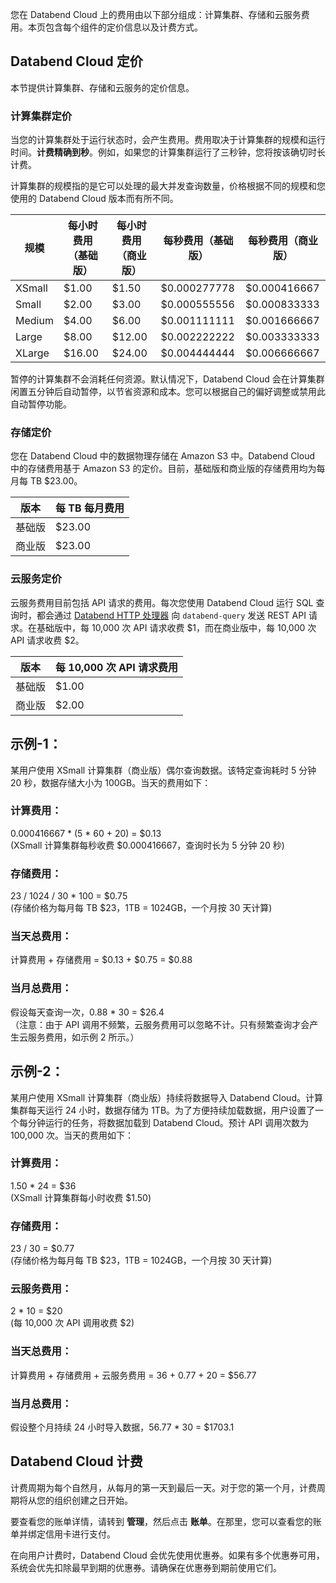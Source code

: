 您在 Databend Cloud 上的费用由以下部分组成：计算集群、存储和云服务费用。本页包含每个组件的定价信息以及计费方式。

## Databend Cloud 定价

本节提供计算集群、存储和云服务的定价信息。

### 计算集群定价

当您的计算集群处于运行状态时，会产生费用。费用取决于计算集群的规模和运行时间。**计费精确到秒**。例如，如果您的计算集群运行了三秒钟，您将按该确切时长计费。

计算集群的规模指的是它可以处理的最大并发查询数量，价格根据不同的规模和您使用的 Databend Cloud 版本而有所不同。

| 规模   | 每小时费用（基础版） | 每小时费用（商业版） | 每秒费用（基础版） | 每秒费用（商业版） |
| ------ | -------------------- | -------------------- | ------------------ | ------------------ |
| XSmall | $1.00                | $1.50                | $0.000277778       | $0.000416667       |
| Small  | $2.00                | $3.00                | $0.000555556       | $0.000833333       |
| Medium | $4.00                | $6.00                | $0.001111111       | $0.001666667       |
| Large  | $8.00                | $12.00               | $0.002222222       | $0.003333333       |
| XLarge | $16.00               | $24.00               | $0.004444444       | $0.006666667       |

暂停的计算集群不会消耗任何资源。默认情况下，Databend Cloud 会在计算集群闲置五分钟后自动暂停，以节省资源和成本。您可以根据自己的偏好调整或禁用此自动暂停功能。

### 存储定价

您在 Databend Cloud 中的数据物理存储在 Amazon S3 中。Databend Cloud 中的存储费用基于 Amazon S3 的定价。目前，基础版和商业版的存储费用均为每月每 TB $23.00。

| 版本          | 每 TB 每月费用 |
| ------------- | -------------- |
| 基础版        | $23.00         |
| 商业版        | $23.00         |

### 云服务定价

云服务费用目前包括 API 请求的费用。每次您使用 Databend Cloud 运行 SQL 查询时，都会通过 [Databend HTTP 处理器](/developer/apis/http) 向 `databend-query` 发送 REST API 请求。在基础版中，每 10,000 次 API 请求收费 $1，而在商业版中，每 10,000 次 API 请求收费 $2。

| 版本          | 每 10,000 次 API 请求费用 |
| ------------- | ------------------------- |
| 基础版        | $1.00                     |
| 商业版        | $2.00                     |

## 示例-1：

某用户使用 XSmall 计算集群（商业版）偶尔查询数据。该特定查询耗时 5 分钟 20 秒，数据存储大小为 100GB。当天的费用如下：

### 计算费用：

0.000416667 \* (5 \* 60 + 20) = $0.13  
(XSmall 计算集群每秒收费 $0.000416667，查询时长为 5 分钟 20 秒)

### 存储费用：

23 / 1024 / 30 \* 100 = $0.75  
(存储价格为每月每 TB $23，1TB = 1024GB，一个月按 30 天计算)

### 当天总费用：

计算费用 + 存储费用 = $0.13 + $0.75 = $0.88

### 当月总费用：

假设每天查询一次，0.88 \* 30 = $26.4  
（注意：由于 API 调用不频繁，云服务费用可以忽略不计。只有频繁查询才会产生云服务费用，如示例 2 所示。）

## 示例-2：

某用户使用 XSmall 计算集群（商业版）持续将数据导入 Databend Cloud。计算集群每天运行 24 小时，数据存储为 1TB。为了方便持续加载数据，用户设置了一个每分钟运行的任务，将数据加载到 Databend Cloud。预计 API 调用次数为 100,000 次。当天的费用如下：

### 计算费用：

1.50 \* 24 = $36  
(XSmall 计算集群每小时收费 $1.50)

### 存储费用：

23 / 30 = $0.77  
(存储价格为每月每 TB $23，1TB = 1024GB，一个月按 30 天计算)

### 云服务费用：

2 \* 10 = $20  
(每 10,000 次 API 调用收费 $2)

### 当天总费用：

计算费用 + 存储费用 + 云服务费用 = 36 + 0.77 + 20 = $56.77

### 当月总费用：

假设整个月持续 24 小时导入数据，56.77 \* 30 = $1703.1

## Databend Cloud 计费

计费周期为每个自然月，从每月的第一天到最后一天。对于您的第一个月，计费周期将从您的组织创建之日开始。

要查看您的账单详情，请转到 **管理**，然后点击 **账单**。在那里，您可以查看您的账单并绑定信用卡进行支付。

在向用户计费时，Databend Cloud 会优先使用优惠券。如果有多个优惠券可用，系统会优先扣除最早到期的优惠券。请确保在优惠券到期前使用它们。